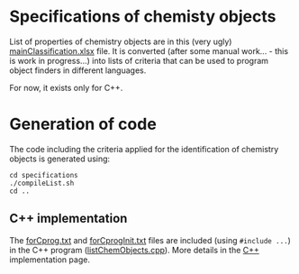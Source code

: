 # Specifications of chemisty objects 
List of properties of chemistry objects are in this (very ugly) [mainClassification.xlsx](mainClassification.xlsx) file.
It is converted (after some manual work...  - this is work in progress...) into lists of criteria that can be used to program object finders in different languages.

For now, it exists only for C++.
# Generation of code  

The code including the criteria applied for the identification of chemistry objects is generated using:
```
cd specifications
./compileList.sh
cd ..

```

## C++ implementation
The [forCprog.txt](forCprog.txt) and [forCprogInit.txt](forCprogInit.txt) files are included (using `#include ...`) in the C++ program ([listChemObjects.cpp](../src/cpp/listChemObjects.cpp)). More details in the [C++](../src/cpp/README.md) implementation page.
